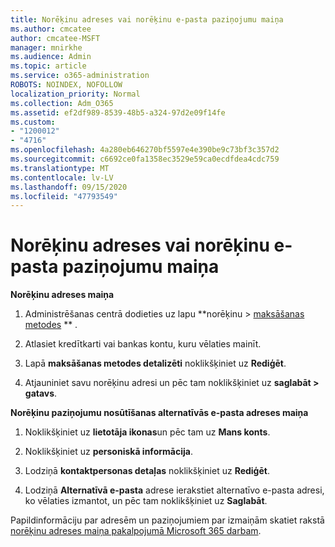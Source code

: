 ```yaml
---
title: Norēķinu adreses vai norēķinu e-pasta paziņojumu maiņa
ms.author: cmcatee
author: cmcatee-MSFT
manager: mnirkhe
ms.audience: Admin
ms.topic: article
ms.service: o365-administration
ROBOTS: NOINDEX, NOFOLLOW
localization_priority: Normal
ms.collection: Adm_O365
ms.assetid: ef2df989-8539-48b5-a324-97d2e09f14fe
ms.custom:
- "1200012"
- "4716"
ms.openlocfilehash: 4a280eb646270bf5597e4e390be9c73bf3c357d2
ms.sourcegitcommit: c6692ce0fa1358ec3529e59ca0ecdfdea4cdc759
ms.translationtype: MT
ms.contentlocale: lv-LV
ms.lasthandoff: 09/15/2020
ms.locfileid: "47793549"
---
```

# <a name="change-billing-address-or-billing-email-notifications"></a>Norēķinu adreses vai norēķinu e-pasta paziņojumu maiņa

**Norēķinu adreses maiņa**

1. Administrēšanas centrā dodieties uz lapu **norēķinu > [maksāšanas metodes](https://go.microsoft.com/fwlink/p/?linkid=2018806) ** .

2. Atlasiet kredītkarti vai bankas kontu, kuru vēlaties mainīt.

3. Lapā **maksāšanas metodes detalizēti** noklikšķiniet uz **Rediģēt**.

4. Atjauniniet savu norēķinu adresi un pēc tam noklikšķiniet uz **saglabāt > gatavs**.

**Norēķinu paziņojumu nosūtīšanas alternatīvās e-pasta adreses maiņa** 

1. Noklikšķiniet uz **lietotāja ikonas**un pēc tam uz **Mans konts**.

2. Noklikšķiniet uz **personiskā informācija**.

3. Lodziņā **kontaktpersonas detaļas** noklikšķiniet uz **Rediģēt**.

4. Lodziņā **Alternatīvā e-pasta** adrese ierakstiet alternatīvo e-pasta adresi, ko vēlaties izmantot, un pēc tam noklikšķiniet uz **Saglabāt**.

Papildinformāciju par adresēm un paziņojumiem par izmaiņām skatiet rakstā [norēķinu adreses maiņa pakalpojumā Microsoft 365 darbam](https://docs.microsoft.com/microsoft-365/commerce/billing-and-payments/change-your-billing-addresses?view=o365-worldwide).
